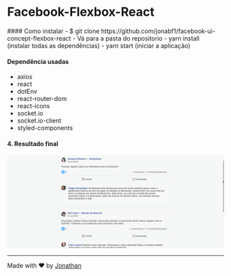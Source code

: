 <h1 style="text-align:"center";">Facebook-Flexbox-React</h1>
#### Como instalar
- $ git clone https://github.com/jonabf1/facebook-ui-concept-flexbox-react
- Vá para a pasta do repositorio
- yarn install (instalar todas as dependências)
- yarn start (iniciar a aplicação)

#### Dependência usadas
- axios
- react
- dotEnv
- react-router-dom
- react-icons
- socket.io
- socket.io-client
- styled-components
    
#### 4. Resultado final

![Alt Text](src/assets/facebook.gif)

---

Made with ♥ by [Jonathan](https://www.linkedin.com/in/jonathan-barros-franco)

